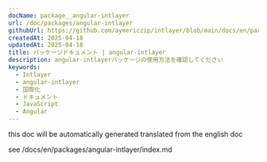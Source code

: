 ```yaml
---
docName: package__angular-intlayer
url: /doc/packages/angular-intlayer
githubUrl: https://github.com/aymericzip/intlayer/blob/main/docs/en/packages/angular-intlayer/index.md
createdAt: 2025-04-18
updatedAt: 2025-04-18
title: パッケージドキュメント | angular-intlayer
description: angular-intlayerパッケージの使用方法を確認してください
keywords:
  - Intlayer
  - angular-intlayer
  - 国際化
  - ドキュメント
  - JavaScript
  - Angular
---
```


this doc will be automatically generated translated from the english doc

see /docs/en/packages/angular-intlayer/index.md
